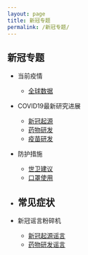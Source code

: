 ```yaml
---
layout: page
title: 新冠专题
permalink: /新冠专题/
---
```



## 新冠专题
 - 当前疫情
	- [全球数据](https://www.worldometers.info/coronavirus/)
 - COVID19最新研究进展
	- [新冠起源](https://www.who.int/zh/emergencies/diseases/novel-coronavirus-2019/source-of-COVID19)
	- [药物研发](https://www.who.int/zh/emergencies/diseases/novel-coronavirus-2019/medicine-for-COVID19)
	- [疫苗研发](https://www.who.int/zh/emergencies/diseases/novel-coronavirus-2019/vaccine-for-COVID19)

	   
 - 防护措施
	- [世卫建议](https://www.who.int/zh/emergencies/diseases/novel-coronavirus-2019/advice-for-public)
	- [口罩使用](https://www.who.int/zh/emergencies/diseases/novel-coronavirus-2019/advice-for-public/when-and-how-to-use-masks)
 - 常见症状
	- 
 - 新冠谣言粉碎机
	- [新冠起源谣言](https://www.who.int/zh/emergencies/diseases/novel-coronavirus-2019/rumor-source-of-COVID19)
	- [药物研发谣言](https://www.who.int/zh/emergencies/diseases/novel-coronavirus-2019/rumor-medicine-for-COVID19)









